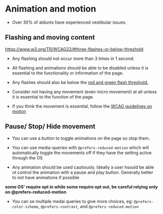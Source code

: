 # Animation and motion

-   Over 30% of aldunts have experienced vestibular issues.

## Flashing and moving content

https://www.w3.org/TR/WCAG22/#three-flashes-or-below-threshold

-   Any flashing should not occur more than 3 times in 1 second.
-   All flashing and animations should be able to be disabled unless it is essential to the functionality or information of the page.
-   Any flashes should also be below the [red and green flash threshold.](https://www.w3.org/TR/WCAG22/#dfn-general-flash-and-red-flash-thresholds)

-   Consider not having any movement (even micro movement) at all unless it is essential to the function of the page.
-   If you think the movement is essential, follow the [WCAG guidelines on motion](https://www.w3.org/WAI/WCAG21/Understanding/pause-stop-hide.html)

## Pause/ Stop/ Hide movement

-   You can use a button to toggle animations on the page so stop them.
-   You can use media-queries with `@prefers-reduced-motion` which will automatically toggle the movements off if they have the setting active through the OS

-   Any animation should be used cautiously. Ideally a user hsould be able ot control the animation with a pause and play button. Generally better to not have animations if possible

**some OS' require opt in while some require opt out, be careful relying only on @prefers-reduced-motion**

-   You can se multiple medai queries to give more choices, eg: `@prefers-color-scheme`, `@prefers-contrast`, and `@prefers-reduced-motion`
